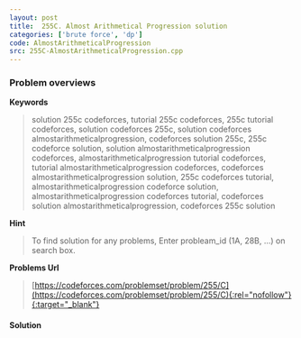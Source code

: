 ```yaml
---
layout: post
title:  255C. Almost Arithmetical Progression solution
categories: ['brute force', 'dp']
code: AlmostArithmeticalProgression
src: 255C-AlmostArithmeticalProgression.cpp
---
```

### **Problem overviews**

**Keywords**
> solution 255c codeforces, tutorial 255c codeforces, 255c tutorial codeforces, solution codeforces 255c, solution codeforces almostarithmeticalprogression, codeforces solution 255c, 255c codeforce solution, solution almostarithmeticalprogression codeforces, almostarithmeticalprogression tutorial codeforces, tutorial almostarithmeticalprogression codeforces, codeforces almostarithmeticalprogression solution, 255c codeforces tutorial, almostarithmeticalprogression codeforce solution, almostarithmeticalprogression codeforces tutorial, codeforces solution almostarithmeticalprogression, codeforces 255c solution

**Hint**
> To find solution for any problems, Enter probleam_id (1A, 28B, ...) on search box. 

**Problems Url**
> [https://codeforces.com/problemset/problem/255/C](https://codeforces.com/problemset/problem/255/C){:rel="nofollow"}{:target="_blank"}

#### **Solution**



